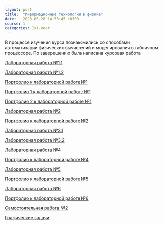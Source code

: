```yaml
---
layout: post
title:  "Информационные технологии в физике"
date:   2023-05-28 14:53:45 +0300
course: 1
categories: 1st-year
---
```


В процессе изучения курса познакомились со способами автоматизации физических вычислений и моделирования в табличном процессоре. По заверешению была написана курсовая работа

<div>
    <p><a href="https://docs.google.com/spreadsheets/d/1vh7kMbOCO3Xydqfx6PeUs0IYMUiGCFam/edit?usp=sharing&ouid=110261998997303460169&rtpof=true&sd=true">Лабораторная работа №1.1</a></p>
    <p><a href="https://docs.google.com/document/d/1hIFuodQLJGnogLiDQPBhhI1as2aPDT4W/edit?usp=sharing&ouid=110261998997303460169&rtpof=true&sd=true">Лабораторная работа №1.2</a></p>
    <p><a href="https://docs.google.com/document/d/1fsUVxNS4xXZG1F93mmlIK72hN8CiOrew/edit?usp=sharing&ouid=110261998997303460169&rtpof=true&sd=true">Портфолио к лабораторной работе №1</a></p>
    <p><a href="https://drive.google.com/file/d/1xSIWVwP1iJG6U7roLxhrfVarYsJskfy7/view?usp=sharing">Портфолио 1 к лабораторной работе №1</a></p>
    <p><a href="https://drive.google.com/file/d/1rYS96PgnKO7wHg_96SB6wSPNaCgP1hh5/view?usp=sharing">Портфолио 2 к лабораторной работе №1</a></p>
    <p><a href="https://docs.google.com/spreadsheets/d/1l6yNF1whiB7qfvmyRMJmWaT31hchn2yu/edit?usp=sharing&ouid=110261998997303460169&rtpof=true&sd=true">Лабораторная работа №2</a></p>
    <p><a href="https://drive.google.com/file/d/1hJYuP7GtHGLkZeSnifLJydz7bDD_z4yg/view?usp=sharing">Портфолио к лабораторной работе №2</a></p>
    <p><a href="https://docs.google.com/spreadsheets/d/1x6uTI9gS8iyPd2xXcCLcScVhwIMxVIPm/edit?usp=sharing&ouid=110261998997303460169&rtpof=true&sd=true">Лабораторная работа №3.1</a></p>
    <p><a href="https://docs.google.com/spreadsheets/d/15rhgU02f5w69Qk47A-TR591pf_L_YlPP/edit?usp=sharing&ouid=110261998997303460169&rtpof=true&sd=true">Лабораторная работа №3.2</a></p>
    <p><a href="https://docs.google.com/spreadsheets/d/1xBn04dU6RE62pSnt4KXl8IaKG28AB3mU/edit?usp=sharing&ouid=110261998997303460169&rtpof=true&sd=true">Лабораторная работа №4</a></p>
    <p><a href="https://drive.google.com/file/d/1PH4p91iMHxRT29WWJmxZ9bc8vD7MH4at/view?usp=sharing">Портфолио к лабораторной работе №4</a></p>
    <p><a href="https://docs.google.com/spreadsheets/d/10r2jm48JWsv6K7awZXw85480iLVfeRbC/edit?usp=sharing&ouid=110261998997303460169&rtpof=true&sd=true">Лабораторная работа №5</a></p>
    <p><a href="https://drive.google.com/file/d/1V-mPpMmpcDZ6w8sPx1p8-_wx-r9Os_w_/view?usp=sharing">Портфолио к лабораторной работе №5</a></p>
    <p><a href="https://docs.google.com/spreadsheets/d/10bVuoEna2A77o-_7XRACVzvS89nnrk4n/edit?usp=sharing&ouid=110261998997303460169&rtpof=true&sd=true">Лабораторная работа №6</a></p>
    <p><a href="https://drive.google.com/file/d/1Df6NVEvtjDTAd9R5Ki83yjtL9LrIjSbb/view?usp=sharing">Портфолио к лабораторной работе №6</a></p>
    <p><a href="https://prezi.com/view/bkwDGhkF5rLhj3NUUhzd/">Самостоятельная работа №2</a></p>
    <p><a href="https://docs.google.com/spreadsheets/d/1SOKjokfP48QtmLdS3jxGIkhiBhJRJ1mo/edit?usp=sharing&ouid=110261998997303460169&rtpof=true&sd=true">Графические задачи</a></p>
</div>